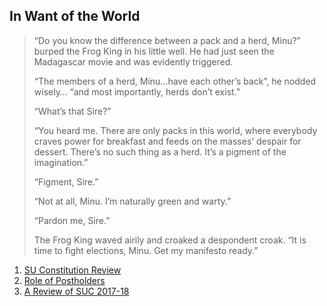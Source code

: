 <!-- TITLE: Whisper in the Woods Vol 1 Issue 4 -->
<!-- SUBTITLE: Published April 2018 -->

## In Want of the World

> “Do you know the difference between a pack and a herd, Minu?” burped the Frog King in his little
> well. He had just seen the Madagascar movie and was evidently triggered.
> 
> “The members of a herd, Minu…have each other’s back”, he nodded wisely… “and most importantly,
> herds don’t exist.”
> 
> “What’s that Sire?”
> 
> “You heard me. There are only packs in this world, where everybody craves power for breakfast and
> feeds on the masses’ despair for dessert. There’s no such thing as a herd. It’s a pigment of the
> imagination.”
> 
> “Figment, Sire.”
> 
> “Not at all, Minu. I’m naturally green and warty.”
> 
> “Pardon me, Sire.”
> 
> The Frog King waved airily and croaked a despondent croak. “It is time to fight elections, Minu. Get
> my manifesto ready.”


1. [SU Constitution Review](/orgs/journal-club/whispers-in-the-woods/vol-1/4/constitution-review)
2. [Role of Postholders](/orgs/journal-club/whispers-in-the-woods/vol-1/4/post-holders)
3. [A Review of SUC 2017-18](/orgs/journal-club/whispers-in-the-woods/vol-1/4/suc-2017-18)